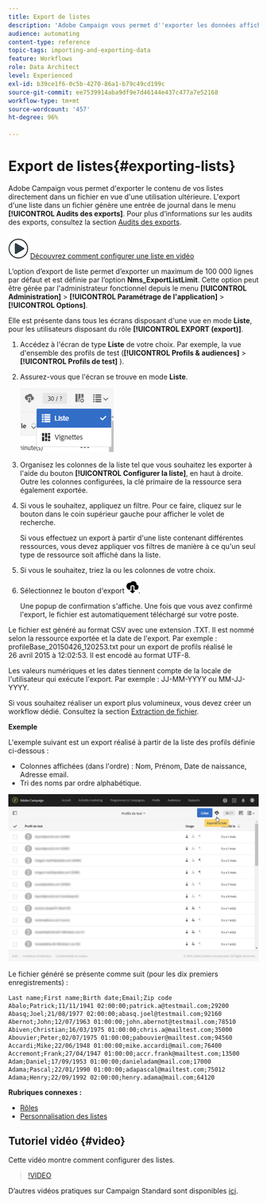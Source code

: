 ```yaml
---
title: Export de listes
description: 'Adobe Campaign vous permet d''exporter les données affichées sous forme de listes depuis un écran de présentation directement dans un fichier en vue d''une utilisation ultérieure. '
audience: automating
content-type: reference
topic-tags: importing-and-exporting-data
feature: Workflows
role: Data Architect
level: Experienced
exl-id: b39ce1f6-0c5b-4270-86a1-b79c49cd199c
source-git-commit: ee7539914aba9df9e7d46144e437c477a7e52168
workflow-type: tm+mt
source-wordcount: '457'
ht-degree: 96%

---
```


# Export de listes{#exporting-lists}

Adobe Campaign vous permet d&#39;exporter le contenu de vos listes directement dans un fichier en vue d&#39;une utilisation ultérieure. L&#39;export d&#39;une liste dans un fichier génère une entrée de journal dans le menu **[!UICONTROL Audits des exports]**. Pour plus d’informations sur les audits des exports, consultez la section [Audits des exports](../../administration/using/auditing-export-logs.md).

![](assets/do-not-localize/how-to-video.png) [Découvrez comment configurer une liste en vidéo](#video)

L’option d’export de liste permet d’exporter un maximum de 100 000 lignes par défaut et est définie par l’option **Nms_ExportListLimit**. Cette option peut être gérée par l&#39;administrateur fonctionnel depuis le menu **[!UICONTROL Administration]** > **[!UICONTROL Paramétrage de l&#39;application]** > **[!UICONTROL Options]**.

Elle est présente dans tous les écrans disposant d&#39;une vue en mode **Liste**, pour les utilisateurs disposant du rôle **[!UICONTROL EXPORT (export)]**.

1. Accédez à l&#39;écran de type **Liste** de votre choix. Par exemple, la vue d&#39;ensemble des profils de test (**[!UICONTROL Profils &amp; audiences]** > **[!UICONTROL Profils de test]** ).
1. Assurez-vous que l&#39;écran se trouve en mode **Liste**.

   ![](assets/export_list_mode_switch.png)

1. Organisez les colonnes de la liste tel que vous souhaitez les exporter à l&#39;aide du bouton **[!UICONTROL Configurer la liste]**, en haut à droite. Outre les colonnes configurées, la clé primaire de la ressource sera également exportée.
1. Si vous le souhaitez, appliquez un filtre. Pour ce faire, cliquez sur le bouton dans le coin supérieur gauche pour afficher le volet de recherche.

   Si vous effectuez un export à partir d&#39;une liste contenant différentes ressources, vous devez appliquer vos filtres de manière à ce qu&#39;un seul type de ressource soit affiché dans la liste.

1. Si vous le souhaitez, triez la ou les colonnes de votre choix.
1. Sélectionnez le bouton d&#39;export ![](assets/exportlistbutton.png).

   Une popup de confirmation s&#39;affiche. Une fois que vous avez confirmé l&#39;export, le fichier est automatiquement téléchargé sur votre poste.

Le fichier est généré au format CSV avec une extension .TXT. Il est nommé selon la ressource exportée et la date de l&#39;export. Par exemple : profileBase_20150426_120253.txt pour un export de profils réalisé le 26 avril 2015 à 12:02:53. Il est encodé au format UTF-8.

Les valeurs numériques et les dates tiennent compte de la locale de l&#39;utilisateur qui exécute l&#39;export. Par exemple : JJ-MM-YYYY ou MM-JJ-YYYY.

Si vous souhaitez réaliser un export plus volumineux, vous devez créer un workflow dédié. Consultez la section [Extraction de fichier](../../automating/using/extract-file.md).

**Exemple**

L&#39;exemple suivant est un export réalisé à partir de la liste des profils définie ci-dessous :

* Colonnes affichées (dans l&#39;ordre) : Nom, Prénom, Date de naissance, Adresse email.
* Tri des noms par ordre alphabétique.

![](assets/export_list_example1.png)

Le fichier généré se présente comme suit (pour les dix premiers enregistrements) :

```
Last name;First name;Birth date;Email;Zip code
Abalo;Patrick;11/11/1941 02:00:00;patrick.a@testmail.com;29200
Abasq;Joel;21/08/1977 02:00:00;abasq.joel@testmail.com;92160
Abernot;John;12/07/1963 01:00:00;john.abernot@testmail.com;78510
Abiven;Christian;16/03/1975 01:00:00;chris.a@mailtest.com;35000
Abouvier;Peter;02/07/1975 01:00:00;pabouvier@mailtest.com;94560
Accardi;Mike;22/06/1948 01:00:00;mike.accardi@mail.com;76400
Accremont;Frank;27/04/1947 01:00:00;accr.frank@mailtest.com;13500
Adam;Daniel;17/09/1953 01:00:00;danieladam@mail.com;17000
Adama;Pascal;22/01/1990 01:00:00;adapascal@mailtest.com;75012
Adama;Henry;22/09/1992 02:00:00;henry.adama@mail.com;64120
```

**Rubriques connexes :**

* [Rôles](../../administration/using/list-of-roles.md)
* [Personnalisation des listes](../../start/using/customizing-lists.md)

## Tutoriel vidéo {#video}

Cette vidéo montre comment configurer des listes.

>[!VIDEO](https://video.tv.adobe.com/v/25288/?quality=12)

D’autres vidéos pratiques sur Campaign Standard sont disponibles [ici](https://experienceleague.adobe.com/docs/campaign-standard-learn/tutorials/overview.html?lang=fr).
